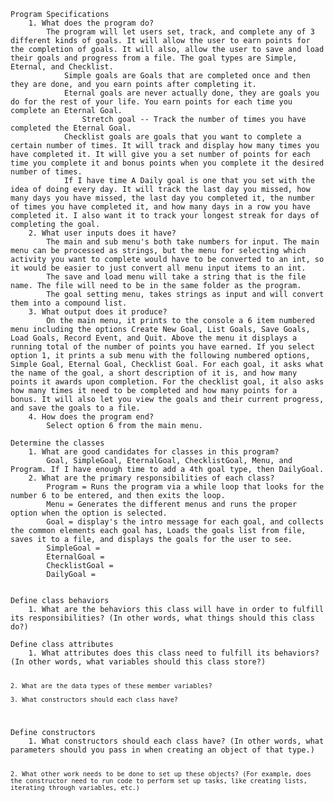 <code>
Program Specifications
    1. What does the program do?
        The program will let users set, track, and complete any of 3 different kinds of goals. It will allow the user to earn points for the completion of goals. It will also, allow the user to save and load their goals and progress from a file. The goal types are Simple, Eternal, and Checklist. 
            Simple goals are Goals that are completed once and then they are done, and you earn points after completing it. 
            Eternal goals are never actually done, they are goals you do for the rest of your life. You earn points for each time you complete an Eternal Goal. 
                Stretch goal -- Track the number of times you have completed the Eternal Goal.
            Checklist goals are goals that you want to complete a certain number of times. It will track and display how many times you have completed it. It will give you a set number of points for each time you complete it and bonus points when you complete it the desired number of times. 
            If I have time A Daily goal is one that you set with the idea of doing every day. It will track the last day you missed, how many days you have missed, the last day you completed it, the number of times you have completed it, and how many days in a row you have completed it. I also want it to track your longest streak for days of completing the goal. 
    2. What user inputs does it have?
        The main and sub menu's both take numbers for input. The main menu can be processed as strings, but the menu for selecting which activity you want to complete would have to be converted to an int, so it would be easier to just convert all menu input items to an int. 
        The save and load menu will take a string that is the file name. The file will need to be in the same folder as the program. 
        The goal setting menu, takes strings as input and will convert them into a compound list. 
    3. What output does it produce?
        On the main menu, it prints to the console a 6 item numbered menu including the options Create New Goal, List Goals, Save Goals, Load Goals, Record Event, and Quit. Above the menu it displays a running total of the number of points you have earned. If you select option 1, it prints a sub menu with the following numbered options, Simple Goal, Eternal Goal, Checklist Goal. For each goal, it asks what the name of the goal, a short description of it is, and how many points it awards upon completion. For the checklist goal, it also asks how many times it need to be completed and how many points for a bonus. It will also let you view the goals and their current progress, and save the goals to a file. 
    4. How does the program end?
        Select option 6 from the main menu. 
</code>
<code>
Determine the classes
    1. What are good candidates for classes in this program?
        Goal, SimpleGoal, EternalGoal, ChecklistGoal, Menu, and Program. If I have enough time to add a 4th goal type, then DailyGoal. 
    2. What are the primary responsibilities of each class?
        Program = Runs the program via a while loop that looks for the number 6 to be entered, and then exits the loop. 
        Menu = Generates the different menus and runs the proper option when the option is selected. 
        Goal = display's the intro message for each goal, and collects the common elements each goal has, Loads the goals list from file, saves it to a file, and displays the goals for the user to see.
        SimpleGoal = 
        EternalGoal = 
        ChecklistGoal = 
        DailyGoal = 


</code>
<code>
Define class behaviors
    1. What are the behaviors this class will have in order to fulfill its responsibilities? (In other words, what things should this class do?)
</code>
<code>
Define class attributes
    1. What attributes does this class need to fulfill its behaviors? (In other words, what variables should this class store?)

    2. What are the data types of these member variables?

    3. What constructors should each class have?
</code>
<code>
Define constructors
    1. What constructors should each class have? (In other words, what parameters should you pass in when creating an object of that type.)

    2. What other work needs to be done to set up these objects? (For example, does the constructor need to run code to perform set up tasks, like creating lists, iterating through variables, etc.)
</code>

